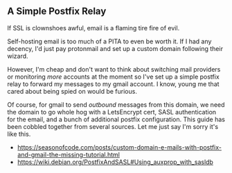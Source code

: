 ## A Simple Postfix Relay

If SSL is clownshoes awful, email is a flaming tire fire of evil.

Self-hosting email is too much of a PITA to even be worth it.
If I had any decency, I'd just pay protonmail and set up a custom domain following their wizard.

However, I'm cheap and don't want to think about switching mail providers or monitoring _more_
accounts at the moment so I've set up a simple postfix relay to forward my messages to my
gmail account. I know, young me that cared about being spied on would be furious.

Of course, for gmail to send _outbound_ messages from this domain, we need the domain to
go whole hog with a LetsEncrypt cert, SASL authentication for the email, and a bunch of
additional postfix configuration. This guide has been cobbled together from several sources.
Let me just say I'm sorry it's like this.

* https://seasonofcode.com/posts/custom-domain-e-mails-with-postfix-and-gmail-the-missing-tutorial.html
* https://wiki.debian.org/PostfixAndSASL#Using_auxprop_with_sasldb
